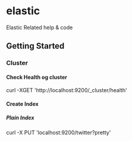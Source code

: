 # elastic
Elastic Related help &amp; code
## Getting Started
### Cluster
#### Check Health og cluster
curl -XGET 'http://localhost:9200/_cluster/health'
#### Create Index
##### Plain Index
curl -X PUT 'localhost:9200/twitter?pretty'

